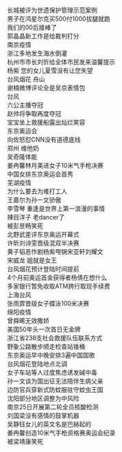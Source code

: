 长城被评为世遗保护管理示范案例  
男子在鸿星尔克买500付1000拔腿就跑  
我们的00后接棒了  
郭晶晶新工作是给裁判打分  
南京疫情  
浙江多地发生海水倒灌  
杭州市市长刘忻给全体市民发来温馨提示  
杨紫 您的女儿夏雪没有让您失望  
台风烟花 舟山  
谢楠微博评论全是吴京表情包  
台风  
六公主播夺冠  
赵帅将争取再度夺冠  
宝宝坐上救援船露出灿烂笑容  
东京奥运会  
向佐怒怼CNN没有道德底线  
郑州 维他奶  
吴奇隆体能  
姜冉馨林月美进女子10米气手枪决赛  
中国女排东京奥运会首秀  
芜湖疫情  
为什么要去为难打工人  
王嘉尔为孙一文骄傲  
李雪琴 重逢是世界上第一浪漫的事情  
辣目洋子 老dancer了  
被彭昱畅笑死  
北野武差评东京奥运开幕式  
许昕刘诗雯晋级混双半决赛  
黄子韬恶作剧杨紫甩锅宋亚轩刘耀文  
宋威龙 姐就是女王  
台风烟花预计登陆时间提前  
4个月前奥运首金获得者杨倩在想什么  
多家银行暂免收取ATM跨行取现手续费  
上海台风  
张雨霏晋级女子蝶泳100米决赛  
绵阳疫情  
曾舜晞无效撒娇  
美国50年头一次首日无金牌  
浙江省238支社会救援队伍联系方式  
野象公路散步顺走检查站锥桶  
东京奥运早中晚安排3遍中国国歌  
台风烟花登陆地点北调  
女子车站等人过度焦虑诱发碱中毒  
孙一文谈为国出征无法陪伴生病父亲  
边防官兵穿新式防蚊服驻守蚊虫王国  
沈阳部分地区调整为中风险  
南京25日开展第二轮全员核酸检测  
刘国梁没有感情的鼓掌机器  
吴静钰女儿的英文名是巴赫起的  
姜冉馨创造10米气手枪资格赛奥运会纪录  
被梁靖康笑死  
